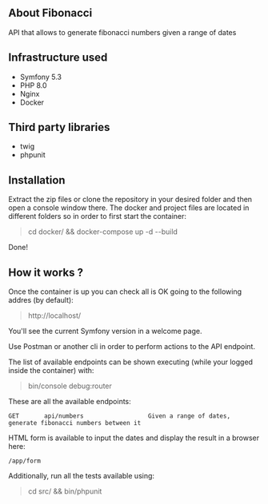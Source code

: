## About Fibonacci

API that allows to generate fibonacci numbers given a range of dates

## Infrastructure used
* Symfony 5.3 
* PHP 8.0
* Nginx
* Docker

## Third party libraries
* twig
* phpunit

## Installation
Extract the zip files or clone the repository in your desired folder and then open a console window there.
The docker and project files are located in different folders so in order to first start the container:
> cd docker/ && docker-compose up -d --build

Done!

## How it works ?

Once the container is up you can check all is OK going to the following addres (by default):
> http://localhost/

You'll see the current Symfony version in a welcome page.

Use Postman or another cli in order to perform actions to the API endpoint.

The list of available endpoints can be shown executing (while your logged inside the container) with:
> bin/console debug:router

These are all the available endpoints:
```
GET       api/numbers                  Given a range of dates, generate fibonacci numbers between it
```

HTML form is available to input the dates and display the result in a browser here:
```
/app/form
 ```

Additionally, run all the tests available using:
>cd src/ && bin/phpunit
